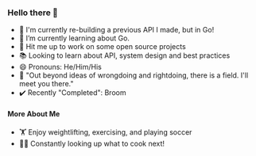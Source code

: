 ### Hello there 🐨
- 🔭 I'm currently re-building a previous API I made, but in Go!
- 🌱 I’m currently learning about Go.
- 🤝 Hit me up to work on some open source projects
- 📚 Looking to learn about API, system design and best practices
- 😄 Pronouns: He/Him/His
- 📜 "Out beyond ideas of wrongdoing and rightdoing, there is a field. I'll meet you there."
- ✔️ Recently "Completed": Broom

#### More About Me
- 🏋️ Enjoy weightlifting, exercising, and playing soccer
- 👨‍🍳 Constantly looking up what to cook next!

<!--
**a-camarillo/a-camarillo** is a ✨ _special_ ✨ repository because its `README.md` (this file) appears on your GitHub profile.

Here are some ideas to get you started:

- 🔭 I’m currently working on ...
- 🌱 I’m currently learning ...
- 👯 I’m looking to collaborate on ...
- 🤔 I’m looking for help with ...
- 💬 Ask me about ...
- 📫 How to reach me: ...
- 😄 Pronouns: ...
- ⚡ Fun fact: ...
-->
